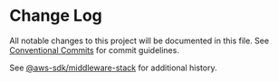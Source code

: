# Change Log

All notable changes to this project will be documented in this file.
See [Conventional Commits](https://conventionalcommits.org) for commit guidelines.

See [@aws-sdk/middleware-stack](https://github.com/aws/aws-sdk-js-v3/blob/main/packages/middleware-stack/CHANGELOG.md) for additional history.
